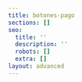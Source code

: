 ```yaml
---
title: botones-pago
sections: []
seo:
  title: ''
  description: ''
  robots: []
  extra: []
layout: advanced
---
```


